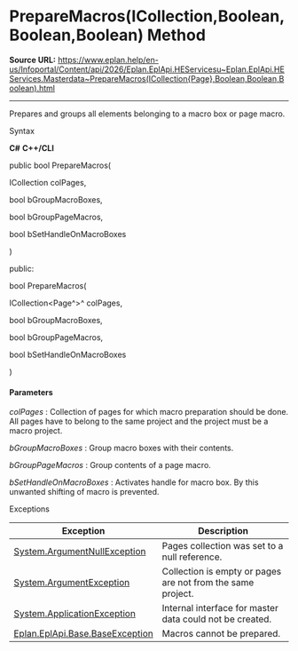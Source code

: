 # PrepareMacros(ICollection<Page>,Boolean,Boolean,Boolean) Method

**Source URL:** https://www.eplan.help/en-us/Infoportal/Content/api/2026/Eplan.EplApi.HEServicesu~Eplan.EplApi.HEServices.Masterdata~PrepareMacros(ICollection{Page},Boolean,Boolean,Boolean).html

---

Prepares and groups all elements belonging to a macro box or page macro.

Syntax

**C#**
**C++/CLI**


public bool PrepareMacros( 

   ICollection<Page> colPages,

   bool bGroupMacroBoxes,

   bool bGroupPageMacros,

   bool bSetHandleOnMacroBoxes

)

public:

bool PrepareMacros( 

   ICollection<Page^>^ colPages,

   bool bGroupMacroBoxes,

   bool bGroupPageMacros,

   bool bSetHandleOnMacroBoxes

)


#### Parameters

*colPages*
:   Collection of pages for which macro preparation should be done. All pages have to belong to the same project and the project must be a macro project.

*bGroupMacroBoxes*
:   Group macro boxes with their contents.

*bGroupPageMacros*
:   Group contents of a page macro.

*bSetHandleOnMacroBoxes*
:   Activates handle for macro box. By this unwanted shifting of macro is prevented.

Exceptions

| Exception | Description |
| --- | --- |
| [System.ArgumentNullException](#) | Pages collection was set to a null reference. |
| [System.ArgumentException](#) | Collection is empty or pages are not from the same project. |
| [System.ApplicationException](#) | Internal interface for master data could not be created. |
| [Eplan.EplApi.Base.BaseException](Eplan.EplApi.Baseu~Eplan.EplApi.Base.BaseException.html) | Macros cannot be prepared. |
